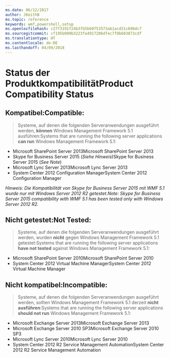 ```yaml
---
ms.date: 06/12/2017
author: JKeithB
ms.topic: reference
keywords: wmf,powershell,setup
ms.openlocfilehash: c27f3191f24b3fb5bb9753573ab1acd31c696dc7
ms.sourcegitcommit: cf195b090b3223fa4917206dfec7f0b603873cdf
ms.translationtype: HT
ms.contentlocale: de-DE
ms.lasthandoff: 04/09/2018
---
```

# <a name="product-compatibility-status"></a><span data-ttu-id="f36d7-102">Status der Produktkompatibilität</span><span class="sxs-lookup"><span data-stu-id="f36d7-102">Product Compatibility Status</span></span>

## <a name="compatible"></a><span data-ttu-id="f36d7-103">Kompatibel:</span><span class="sxs-lookup"><span data-stu-id="f36d7-103">Compatible:</span></span>
> <span data-ttu-id="f36d7-104">Systeme, auf denen die folgenden Serveranwendungen ausgeführt werden, **können** Windows Management Framework 5.1 ausführen:</span><span class="sxs-lookup"><span data-stu-id="f36d7-104">Systems that are running the following server applications **can run** Windows Management Framework 5.1:</span></span>

- <span data-ttu-id="f36d7-105">Microsoft SharePoint Server 2013</span><span class="sxs-lookup"><span data-stu-id="f36d7-105">Microsoft SharePoint Server 2013</span></span>
- <span data-ttu-id="f36d7-106">Skype for Business Server 2015 (_Siehe Hinweis_)</span><span class="sxs-lookup"><span data-stu-id="f36d7-106">Skype for Business Server 2015 (_See Note_)</span></span>
- <span data-ttu-id="f36d7-107">Microsoft Lync Server 2013</span><span class="sxs-lookup"><span data-stu-id="f36d7-107">Microsoft Lync Server 2013</span></span>
- <span data-ttu-id="f36d7-108">System Center 2012 Configuration Manager</span><span class="sxs-lookup"><span data-stu-id="f36d7-108">System Center 2012 Configuration Manager</span></span>

<span data-ttu-id="f36d7-109">_Hinweis: Die Kompatibilität von Skype for Business Server 2015 mit WMF 5.1 wurde nur mit Windows Server 2012 R2 getestet._</span><span class="sxs-lookup"><span data-stu-id="f36d7-109">_Note: Skype for Business Server 2015 compatibility with WMF 5.1 has been tested only with Windows Server 2012 R2._</span></span>

## <a name="not-tested"></a><span data-ttu-id="f36d7-110">Nicht getestet:</span><span class="sxs-lookup"><span data-stu-id="f36d7-110">Not Tested:</span></span>
> <span data-ttu-id="f36d7-111">Systeme, auf denen die folgenden Serveranwendungen ausgeführt werden, wurden **nicht** gegen Windows Management Framework 5.1 getestet:</span><span class="sxs-lookup"><span data-stu-id="f36d7-111">Systems that are running the following server applications **have not tested** against Windows Management Framework 5.1:</span></span>

- <span data-ttu-id="f36d7-112">Microsoft SharePoint Server 2010</span><span class="sxs-lookup"><span data-stu-id="f36d7-112">Microsoft SharePoint Server 2010</span></span>
- <span data-ttu-id="f36d7-113">System Center 2012 Virtual Machine Manager</span><span class="sxs-lookup"><span data-stu-id="f36d7-113">System Center 2012 Virtual Machine Manager</span></span>

## <a name="incompatible"></a><span data-ttu-id="f36d7-114">Nicht kompatibel:</span><span class="sxs-lookup"><span data-stu-id="f36d7-114">Incompatible:</span></span>
> <span data-ttu-id="f36d7-115">Systeme, auf denen die folgenden Serveranwendungen ausgeführt werden, sollten Windows Management Framework 5.1 derzeit **nicht ausführen**:</span><span class="sxs-lookup"><span data-stu-id="f36d7-115">Systems that are running the following server applications **should not run** Windows Management Framework 5.1:</span></span>

- <span data-ttu-id="f36d7-116">Microsoft Exchange Server 2013</span><span class="sxs-lookup"><span data-stu-id="f36d7-116">Microsoft Exchange Server 2013</span></span>
- <span data-ttu-id="f36d7-117">Microsoft Exchange Server 2010 SP3</span><span class="sxs-lookup"><span data-stu-id="f36d7-117">Microsoft Exchange Server 2010 SP3</span></span>
- <span data-ttu-id="f36d7-118">Microsoft Lync Server 2010</span><span class="sxs-lookup"><span data-stu-id="f36d7-118">Microsoft Lync Server 2010</span></span>
- <span data-ttu-id="f36d7-119">System Center 2012 R2 Service Management Automation</span><span class="sxs-lookup"><span data-stu-id="f36d7-119">System Center 2012 R2 Service Management Automation</span></span>